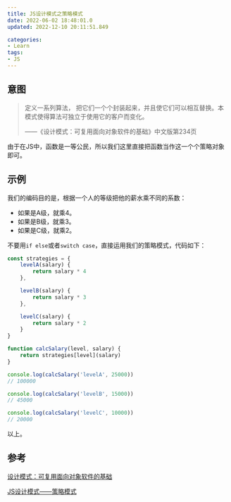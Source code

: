 ```yaml
---
title: JS设计模式之策略模式
date: 2022-06-02 18:48:01.0
updated: 2022-12-10 20:11:51.849

categories: 
- Learn
tags: 
- JS
---
```


## 意图

> 定义一系列算法， 把它们一个个封装起来，并且使它们可以相互替换。本模式使得算法可独立于使用它的客户而变化。
>
> ——《设计模式：可复用面向对象软件的基础》中文版第234页

由于在JS中，函数是一等公民，所以我们这里直接把函数当作这一个个策略对象即可。

## 示例

我们的编码目的是，根据一个人的等级把他的薪水乘不同的系数：

+ 如果是A级，就乘4。
+ 如果是B级，就乘3。
+ 如果是C级，就乘2。

不要用`if else`或者`switch case`，直接运用我们的策略模式，代码如下：

```js
const strategies = {
    levelA(salary) {
        return salary * 4
    },

    levelB(salary) {
        return salary * 3
    },

    levelC(salary) {
        return salary * 2
    }
}

function calcSalary(level, salary) {
    return strategies[level](salary)
}

console.log(calcSalary('levelA', 25000))
// 100000

console.log(calcSalary('levelB', 15000))
// 45000

console.log(calcSalary('levelC', 10000))
// 20000
```

以上。

## 参考

[设计模式：可复用面向对象软件的基础](https://book.douban.com/subject/34262305/)

[JS设计模式——策略模式](https://www.cnblogs.com/chenwenhao/p/12354176.html)